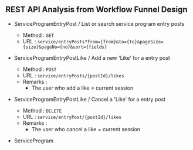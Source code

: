 ## REST API Analysis from Workflow Funnel Design

* ServiceProgramEntryPost / List or search service program entry posts
    * Method : `GET`
    * URL : `service/entryPosts?from={from}&to={to}&pageSize={size}&pageNo={no}&sort={fields}`
    
* ServiceProgramEntryPostLike / Add a new 'Like' for a entry post
    * Method : `POST`
    * URL : `service/entryPosts/{postId}/likes`
    * Remarks :
        * The user who add a like = current session

* ServiceProgramEntryPostLike / Cancel a 'Like' for a entry post
    * Method : `DELETE`
    * URL : `service/entryPost/{postId}/likes`
    * Remarks :
        * The user who cancel a like = current session
        
* ServiceProgram